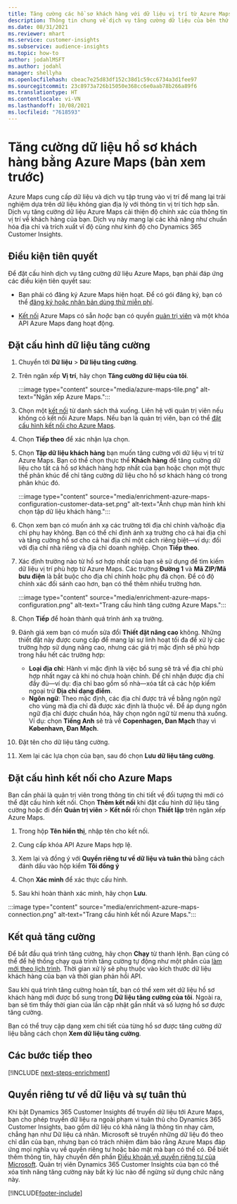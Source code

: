 ```yaml
---
title: Tăng cường các hồ sơ khách hàng với dữ liệu vị trí từ Azure Maps
description: Thông tin chung về dịch vụ tăng cường dữ liệu của bên thứ nhất Azure Maps.
ms.date: 08/31/2021
ms.reviewer: mhart
ms.service: customer-insights
ms.subservice: audience-insights
ms.topic: how-to
author: jodahlMSFT
ms.author: jodahl
manager: shellyha
ms.openlocfilehash: cbeac7e25d83df152c38d1c59cc6734a3d1fee97
ms.sourcegitcommit: 23c8973a726b15050e368cc6e0aab78b266a89f6
ms.translationtype: HT
ms.contentlocale: vi-VN
ms.lasthandoff: 10/08/2021
ms.locfileid: "7618593"
---
```

# <a name="enrichment-of-customer-profiles-with-azure-maps-preview"></a>Tăng cường dữ liệu hồ sơ khách hàng bằng Azure Maps (bản xem trước)

Azure Maps cung cấp dữ liệu và dịch vụ tập trung vào vị trí để mang lại trải nghiệm dựa trên dữ liệu không gian địa lý với thông tin vị trí tích hợp sẵn. Dịch vụ tăng cường dữ liệu Azure Maps cải thiện độ chính xác của thông tin vị trí về khách hàng của bạn. Dịch vụ này mang lại các khả năng như chuẩn hóa địa chỉ và trích xuất vĩ độ cũng như kinh độ cho Dynamics 365 Customer Insights.

## <a name="prerequisites"></a>Điều kiện tiên quyết

Để đặt cấu hình dịch vụ tăng cường dữ liệu Azure Maps, bạn phải đáp ứng các điều kiện tiên quyết sau:

- Bạn phải có đăng ký Azure Maps hiện hoạt. Để có gói đăng ký, bạn có thể [đăng ký hoặc nhận bản dùng thử miễn phí](https://azure.microsoft.com/services/azure-maps/).

- [Kết nối](connections.md) Azure Maps có sẵn *hoặc* bạn có quyền [quản trị viên](permissions.md#administrator) và một khóa API Azure Maps đang hoạt động.

## <a name="configure-the-enrichment"></a>Đặt cấu hình dữ liệu tăng cường

1. Chuyển tới **Dữ liệu** > **Dữ liệu tăng cường**. 

1. Trên ngăn xếp **Vị trí**, hãy chọn **Tăng cường dữ liệu của tôi**.

   :::image type="content" source="media/azure-maps-tile.png" alt-text="Ngăn xếp Azure Maps.":::

1. Chọn một [kết nối](connections.md) từ danh sách thả xuống. Liên hệ với quản trị viên nếu không có kết nối Azure Maps. Nếu bạn là quản trị viên, bạn có thể [đặt cấu hình kết nối cho Azure Maps](#configure-the-connection-for-azure-maps). 

1. Chọn **Tiếp theo** để xác nhận lựa chọn.

1. Chọn **Tập dữ liệu khách hàng** bạn muốn tăng cường với dữ liệu vị trí từ Azure Maps. Bạn có thể chọn thực thể **Khách hàng** để tăng cường dữ liệu cho tất cả hồ sơ khách hàng hợp nhất của bạn hoặc chọn một thực thể phân khúc để chỉ tăng cường dữ liệu cho hồ sơ khách hàng có trong phân khúc đó.

    :::image type="content" source="media/enrichment-azure-maps-configuration-customer-data-set.png" alt-text="Ảnh chụp màn hình khi chọn tập dữ liệu khách hàng.":::

1. Chọn xem bạn có muốn ánh xạ các trường tới địa chỉ chính và/hoặc địa chỉ phụ hay không. Bạn có thể chỉ định ánh xạ trường cho cả hai địa chỉ và tăng cường hồ sơ cho cả hai địa chỉ một cách riêng biệt&mdash;ví dụ: đối với địa chỉ nhà riêng và địa chỉ doanh nghiệp. Chọn **Tiếp theo**.

1. Xác định trường nào từ hồ sơ hợp nhất của bạn sẽ sử dụng để tìm kiếm dữ liệu vị trí phù hợp từ Azure Maps. Các trường **Đường 1** và **Mã ZIP/Mã bưu điện** là bắt buộc cho địa chỉ chính hoặc phụ đã chọn. Để có độ chính xác đối sánh cao hơn, bạn có thể thêm nhiều trường hơn.

   :::image type="content" source="media/enrichment-azure-maps-configuration.png" alt-text="Trang cấu hình tăng cường Azure Maps.":::

1. Chọn **Tiếp** để hoàn thành quá trình ánh xạ trường.

1. Đánh giá xem bạn có muốn sửa đổi **Thiết đặt nâng cao** không. Những thiết đặt này được cung cấp để mang lại sự linh hoạt tối đa để xử lý các trường hợp sử dụng nâng cao, nhưng các giá trị mặc định sẽ phù hợp trong hầu hết các trường hợp:
   - **Loại địa chỉ**: Hành vi mặc định là việc bổ sung sẽ trả về địa chỉ phù hợp nhất ngay cả khi nó chưa hoàn chỉnh. Để chỉ nhận được địa chỉ đầy đủ&mdash;ví dụ: địa chỉ bao gồm số nhà&mdash;xóa tất cả các hộp kiểm ngoại trừ **Địa chỉ dạng điểm**. 
   - **Ngôn ngữ**: Theo mặc định, các địa chỉ được trả về bằng ngôn ngữ cho vùng mà địa chỉ đã được xác định là thuộc về. Để áp dụng ngôn ngữ địa chỉ được chuẩn hóa, hãy chọn ngôn ngữ từ menu thả xuống. Ví dụ: chọn **Tiếng Anh** sẽ trả về **Copenhagen, Đan Mạch** thay vì **København, Đan Mạch**.

1. Đặt tên cho dữ liệu tăng cường.

1. Xem lại các lựa chọn của bạn, sau đó chọn **Lưu dữ liệu tăng cường**.

## <a name="configure-the-connection-for-azure-maps"></a>Đặt cấu hình kết nối cho Azure Maps

Bạn cần phải là quản trị viên trong thông tin chi tiết về đối tượng thì mới có thể đặt cấu hình kết nối. Chọn **Thêm kết nối** khi đặt cấu hình dữ liệu tăng cường hoặc đi đến **Quản trị viên** > **Kết nối** rồi chọn **Thiết lập** trên ngăn xếp Azure Maps.

1. Trong hộp **Tên hiển thị**, nhập tên cho kết nối.

1. Cung cấp khóa API Azure Maps hợp lệ.

1. Xem lại và đồng ý với **Quyền riêng tư về dữ liệu và tuân thủ** bằng cách đánh dấu vào hộp kiểm **Tôi đồng ý**

1. Chọn **Xác minh** để xác thực cấu hình.

1. Sau khi hoàn thành xác minh, hãy chọn **Lưu**.

:::image type="content" source="media/enrichment-azure-maps-connection.png" alt-text="Trang cấu hình kết nối Azure Maps.":::

## <a name="enrichment-results"></a>Kết quả tăng cường

Để bắt đầu quá trình tăng cường, hãy chọn **Chạy** từ thanh lệnh. Bạn cũng có thể để hệ thống chạy quá trình tăng cường tự động như một phần của [làm mới theo lịch trình](system.md#schedule-tab). Thời gian xử lý sẽ phụ thuộc vào kích thước dữ liệu khách hàng của bạn và thời gian phản hồi API.

Sau khi quá trình tăng cường hoàn tất, bạn có thể xem xét dữ liệu hồ sơ khách hàng mới được bổ sung trong **Dữ liệu tăng cường của tôi**. Ngoài ra, bạn sẽ tìm thấy thời gian của lần cập nhật gần nhất và số lượng hồ sơ được tăng cường.

Bạn có thể truy cập dạng xem chi tiết của từng hồ sơ được tăng cường dữ liệu bằng cách chọn **Xem dữ liệu tăng cường**.

## <a name="next-steps"></a>Các bước tiếp theo

[!INCLUDE [next-steps-enrichment](../includes/next-steps-enrichment.md)]

## <a name="data-privacy-and-compliance"></a>Quyền riêng tư về dữ liệu và sự tuân thủ

Khi bật Dynamics 365 Customer Insights để truyền dữ liệu tới Azure Maps, bạn cho phép truyền dữ liệu ra ngoài phạm vi tuân thủ cho Dynamics 365 Customer Insights, bao gồm dữ liệu có khả năng là thông tin nhạy cảm, chẳng hạn như Dữ liệu cá nhân. Microsoft sẽ truyền những dữ liệu đó theo chỉ dẫn của bạn, nhưng bạn có trách nhiệm đảm bảo rằng Azure Maps đáp ứng mọi nghĩa vụ về quyền riêng tư hoặc bảo mật mà bạn có thể có. Để biết thêm thông tin, hãy chuyển đến phần [Điều khoản về quyền riêng tư của Microsoft](https://go.microsoft.com/fwlink/?linkid=396732).
Quản trị viên Dynamics 365 Customer Insights của bạn có thể xóa tính năng tăng cường này bất kỳ lúc nào để ngừng sử dụng chức năng này.

[!INCLUDE[footer-include](../includes/footer-banner.md)]
